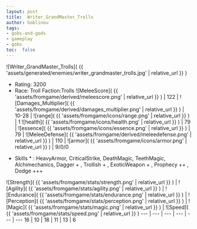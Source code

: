 ```yaml
---
layout: post
title:  Writer_GrandMaster_Trolls
author: Goblinou
tags:
- gobs-and-gods
- gameplay
- gobs
toc:  false
---
```


![Writer_GrandMaster_Trolls]( {{ 'assets/generated/enemies/writer_grandmaster_trolls.jpg' | relative_url }} )
- Rating: 3200
- Race: Troll  Faction:Trolls
![MeleeScore]( {{ 'assets/fromgame/derived/meleescore.png' | relative_url }} ) | 122 | ![Damages_Multiplier]( {{ 'assets/fromgame/derived/damages_multiplier.png' | relative_url }} ) | 10-28 | ![range]( {{ 'assets/fromgame/icons/range.png' | relative_url }} ) | 1
![health]( {{ 'assets/fromgame/icons/health.png' | relative_url }} ) | 79 | ![essence]( {{ 'assets/fromgame/icons/essence.png' | relative_url }} ) | 79 | ![MeleeDefense]( {{ 'assets/fromgame/derived/meleedefense.png' | relative_url }} ) | 110 | ![armor]( {{ 'assets/fromgame/icons/armor.png' | relative_url }} ) | 9/0/0
* Skills * : HeavyArmor, CriticalStrike, DeathMagic, TeethMagic, Alchimechanics, Dagger + , Trollish + , ExoticWeapon + , Prophecy ++ , Dodge +++ 

![Strength]( {{ 'assets/fromgame/stats/strength.png' | relative_url }} ) | ![Agility]( {{ 'assets/fromgame/stats/agility.png' | relative_url }} ) | ![Endurance]( {{ 'assets/fromgame/stats/endurance.png' | relative_url }} ) | ![Perception]( {{ 'assets/fromgame/stats/perception.png' | relative_url }} ) | ![Magic]( {{ 'assets/fromgame/stats/magic.png' | relative_url }} ) | ![Speed]( {{ 'assets/fromgame/stats/speed.png' | relative_url }} )
--- | --- | --- | --- | --- | ---
16 | 10 | 18 | 11 | 13 | 6

